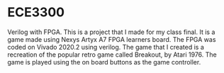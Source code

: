 # ECE3300
Verilog with FPGA. This is a project that I made for my class final. It is a game made using Nexys Artyx A7 FPGA learners board. The FPGA was coded on Vivado 2020.2 using verilog. The game that I created is a recreation of the popular retro game called Breakout, by Atari 1976. The game is played using the on board buttons as the game controller.  
